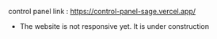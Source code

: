 control panel link : https://control-panel-sage.vercel.app/
- The website is not responsive yet. It is under construction
